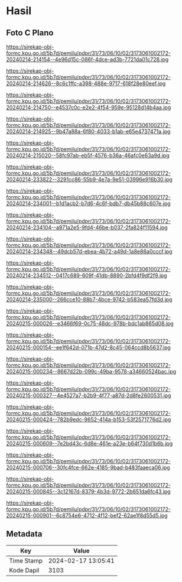 # Hasil

## Foto C Plano

https://sirekap-obj-formc.kpu.go.id/5b7d/pemilu/pdpr/31/73/06/10/02/3173061002172-20240214-214154--4e96d15c-086f-4dce-ad3b-7721da01c728.jpg

https://sirekap-obj-formc.kpu.go.id/5b7d/pemilu/pdpr/31/73/06/10/02/3173061002172-20240214-214626--8c6c1ffc-a398-488e-9717-618f28e80eef.jpg

https://sirekap-obj-formc.kpu.go.id/5b7d/pemilu/pdpr/31/73/06/10/02/3173061002172-20240214-214750--e4537c0c-e2e2-4f54-959e-95128d14b4aa.jpg

https://sirekap-obj-formc.kpu.go.id/5b7d/pemilu/pdpr/31/73/06/10/02/3173061002172-20240214-214925--9b47a88a-6f80-4033-b1ab-e65e4737471a.jpg

https://sirekap-obj-formc.kpu.go.id/5b7d/pemilu/pdpr/31/73/06/10/02/3173061002172-20240214-215020--58fc97ab-eb5f-4576-b36a-46afc0e63a9d.jpg

https://sirekap-obj-formc.kpu.go.id/5b7d/pemilu/pdpr/31/73/06/10/02/3173061002172-20240214-233822--3291cc86-55b9-4e7a-9e51-03996e916b30.jpg

https://sirekap-obj-formc.kpu.go.id/5b7d/pemilu/pdpr/31/73/06/10/02/3173061002172-20240214-234001--b1d1acb2-b7d6-4c6f-bdb7-db45b88c607e.jpg

https://sirekap-obj-formc.kpu.go.id/5b7d/pemilu/pdpr/31/73/06/10/02/3173061002172-20240214-234104--a971a2e5-9fd4-46be-b037-2fa824f11594.jpg

https://sirekap-obj-formc.kpu.go.id/5b7d/pemilu/pdpr/31/73/06/10/02/3173061002172-20240214-234348--49dcb57d-ebea-4b72-a49d-1a8e86a0cccf.jpg

https://sirekap-obj-formc.kpu.go.id/5b7d/pemilu/pdpr/31/73/06/10/02/3173061002172-20240214-234512--0417c689-609f-41db-8890-2bfd4f9df2f9.jpg

https://sirekap-obj-formc.kpu.go.id/5b7d/pemilu/pdpr/31/73/06/10/02/3173061002172-20240214-235000--266cce10-88b7-4bce-9742-b583ea57fd3d.jpg

https://sirekap-obj-formc.kpu.go.id/5b7d/pemilu/pdpr/31/73/06/10/02/3173061002172-20240215-000026--e3466f69-0c75-48dc-978b-bdc1ab865d08.jpg

https://sirekap-obj-formc.kpu.go.id/5b7d/pemilu/pdpr/31/73/06/10/02/3173061002172-20240215-000154--ee1f642d-071b-47d2-8c45-064ccd8b5637.jpg

https://sirekap-obj-formc.kpu.go.id/5b7d/pemilu/pdpr/31/73/06/10/02/3173061002172-20240215-000234--8667d22b-099c-49ba-9578-a34660524bac.jpg

https://sirekap-obj-formc.kpu.go.id/5b7d/pemilu/pdpr/31/73/06/10/02/3173061002172-20240215-000327--4e4527a7-b2b9-4f77-a87d-2d8fe2600531.jpg

https://sirekap-obj-formc.kpu.go.id/5b7d/pemilu/pdpr/31/73/06/10/02/3173061002172-20240215-000424--782b9edc-9652-414a-b153-53f2571776d2.jpg

https://sirekap-obj-formc.kpu.go.id/5b7d/pemilu/pdpr/31/73/06/10/02/3173061002172-20240215-000609--7e2bd43c-6d8e-461e-a23e-b64f730d1b6b.jpg

https://sirekap-obj-formc.kpu.go.id/5b7d/pemilu/pdpr/31/73/06/10/02/3173061002172-20240215-000706--30fc4fce-662e-4185-9bad-b483faaeca06.jpg

https://sirekap-obj-formc.kpu.go.id/5b7d/pemilu/pdpr/31/73/06/10/02/3173061002172-20240215-000845--3c12167d-8379-4b3d-9772-2b651da6fc43.jpg

https://sirekap-obj-formc.kpu.go.id/5b7d/pemilu/pdpr/31/73/06/10/02/3173061002172-20240215-000901--6c8754e6-4712-4f12-bef2-62ae1f8d55d5.jpg


## Metadata

| Key        | Value               |
| ---------- | ------------------- |
| Time Stamp | 2024-02-17 13:05:41 |
| Kode Dapil | 3103                |



